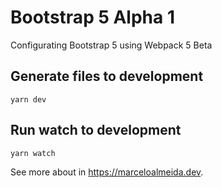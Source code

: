 # Bootstrap 5 Alpha 1

Configurating Bootstrap 5 using Webpack 5 Beta

## Generate files to development

```
yarn dev
```

## Run watch to development

```
yarn watch
```

See more about in https://marceloalmeida.dev.